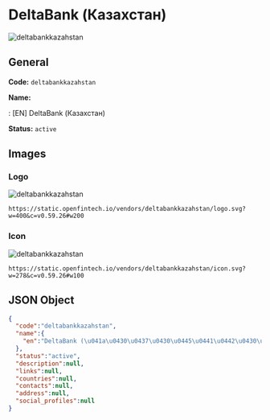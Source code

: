 
# DeltaBank (Казахстан) 
![deltabankkazahstan](https://static.openfintech.io/vendors/deltabankkazahstan/logo.svg?w=400&c=v0.59.26#w200)  

## General 
 
**Code:** `deltabankkazahstan` 
 
**Name:** 
 
:	[EN] DeltaBank (Казахстан) 
 
**Status:** `active` 
 

## Images 

### Logo 
 
![deltabankkazahstan](https://static.openfintech.io/vendors/deltabankkazahstan/logo.svg?w=400&c=v0.59.26#w200)  

```
https://static.openfintech.io/vendors/deltabankkazahstan/logo.svg?w=400&c=v0.59.26#w200
```  

### Icon 
 
![deltabankkazahstan](https://static.openfintech.io/vendors/deltabankkazahstan/icon.svg?w=278&c=v0.59.26#w100)  

```
https://static.openfintech.io/vendors/deltabankkazahstan/icon.svg?w=278&c=v0.59.26#w100
```  

## JSON Object 

```json
{
  "code":"deltabankkazahstan",
  "name":{
    "en":"DeltaBank (\u041a\u0430\u0437\u0430\u0445\u0441\u0442\u0430\u043d)"
  },
  "status":"active",
  "description":null,
  "links":null,
  "countries":null,
  "contacts":null,
  "address":null,
  "social_profiles":null
}
```  
